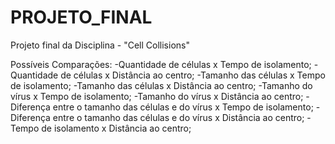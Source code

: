 # PROJETO_FINAL
Projeto final da Disciplina - "Cell Collisions"

Possíveis Comparações:
  -Quantidade de células x Tempo de isolamento;
  -Quantidade de células x Distância ao centro;
  -Tamanho das células x Tempo de isolamento;
  -Tamanho das células x Distância ao centro;
  -Tamanho do vírus x Tempo de isolamento;
  -Tamanho do vírus x Distância ao centro;
  -Diferença entre o tamanho das células e do vírus x Tempo de isolamento;
  -Diferença entre o tamanho das células e do vírus x Distância ao centro;
  -Tempo de isolamento x Distância ao centro;
